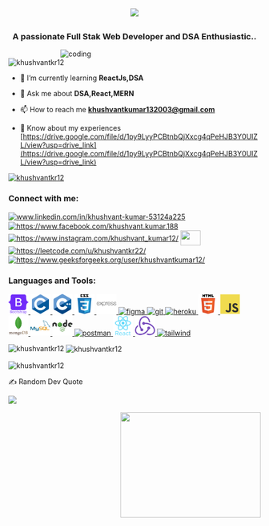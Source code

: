 <h1 align="center">
<img src="https://readme-typing-svg.demolab.com/?font=Righteous&size=40&pause=1000&color=F736BF&background=FF234300&center=true&vCenter=true&random=true&width=500&height=70&lines=Hi+There!%F0%9F%91%8B;I'm+Khushvant kumar+👨‍💻"/>
</h1>
<h3 align="center">A passionate Full Stak Web Developer and DSA Enthusiastic..</h3>
<img align="right" alt="coding" width="400" src="https://cdn.dribbble.com/users/1162077/screenshots/3848914/programmer.gif">
<p align="left"> <img src="https://komarev.com/ghpvc/?username=khushvantkr12&label=Profile%20views&color=0e75b6&style=flat" alt="khushvantkr12" /> </p>



- 🌱 I’m currently learning **ReactJs,DSA**

- 💬 Ask me about **DSA,React,MERN**

- 📫 How to reach me **khushvantkumar132003@gmail.com**

- 📄 Know about my experiences [https://drive.google.com/file/d/1py9LyyPCBtnbQjXxcg4qPeHJB3Y0UlZL/view?usp=drive_link](https://drive.google.com/file/d/1py9LyyPCBtnbQjXxcg4qPeHJB3Y0UlZL/view?usp=drive_link)

<p align="left"> <a href="https://github.com/ryo-ma/github-profile-trophy"><img src="https://github-profile-trophy.vercel.app/?username=khushvantkr12" alt="khushvantkr12" /></a> </p>

<h3 align="left">Connect with me:</h3>
<p align="left">
<a href="www.linkedin.com/in/khushvant-kumar-53124a225" target="blank"><img align="center" src="https://raw.githubusercontent.com/rahuldkjain/github-profile-readme-generator/master/src/images/icons/Social/linked-in-alt.svg" alt="www.linkedin.com/in/khushvant-kumar-53124a225" height="30" width="40" /></a>
<a href="https://www.facebook.com/khushvant.kumar.188" target="blank"><img align="center" src="https://raw.githubusercontent.com/rahuldkjain/github-profile-readme-generator/master/src/images/icons/Social/facebook.svg" alt="https://www.facebook.com/khushvant.kumar.188" height="30" width="40" /></a>
<a href="https://www.instagram.com/khushvant_kumar12/" target="blank"><img align="center" src="https://raw.githubusercontent.com/rahuldkjain/github-profile-readme-generator/master/src/images/icons/Social/instagram.svg" alt="https://www.instagram.com/khushvant_kumar12/" height="30" width="40" /></a>
<a href="https://www.codechef.com/users/khushvant1132" target="blank"><img align="center" src="https://cdn.jsdelivr.net/npm/simple-icons@3.1.0/icons/codechef.svg" alt="" height="30" width="40" background="red" /></a>
<a href="https://leetcode.com/u/khushvantkr22/" target="blank"><img align="center" src="https://raw.githubusercontent.com/rahuldkjain/github-profile-readme-generator/master/src/images/icons/Social/leet-code.svg" alt="https://leetcode.com/u/khushvantkr22/" height="30" width="40" /></a>
<a href="https://www.geeksforgeeks.org/user/khushvantkumar12/" target="blank"><img align="center" src="https://raw.githubusercontent.com/rahuldkjain/github-profile-readme-generator/master/src/images/icons/Social/geeks-for-geeks.svg" alt="https://www.geeksforgeeks.org/user/khushvantkumar12/" height="30" width="40" /></a>
</p>

<h3 align="left">Languages and Tools:</h3>
<p align="left"> <a href="https://getbootstrap.com" target="_blank" rel="noreferrer"> <img src="https://raw.githubusercontent.com/devicons/devicon/master/icons/bootstrap/bootstrap-plain-wordmark.svg" alt="bootstrap" width="40" height="40"/> </a> <a href="https://www.cprogramming.com/" target="_blank" rel="noreferrer"> <img src="https://raw.githubusercontent.com/devicons/devicon/master/icons/c/c-original.svg" alt="c" width="40" height="40"/> </a> <a href="https://www.w3schools.com/cpp/" target="_blank" rel="noreferrer"> <img src="https://raw.githubusercontent.com/devicons/devicon/master/icons/cplusplus/cplusplus-original.svg" alt="cplusplus" width="40" height="40"/> </a> <a href="https://www.w3schools.com/css/" target="_blank" rel="noreferrer"> <img src="https://raw.githubusercontent.com/devicons/devicon/master/icons/css3/css3-original-wordmark.svg" alt="css3" width="40" height="40"/> </a> <a href="https://expressjs.com" target="_blank" rel="noreferrer"> <img src="https://raw.githubusercontent.com/devicons/devicon/master/icons/express/express-original-wordmark.svg" alt="express" width="40" height="40"/> </a> <a href="https://www.figma.com/" target="_blank" rel="noreferrer"> <img src="https://www.vectorlogo.zone/logos/figma/figma-icon.svg" alt="figma" width="40" height="40"/> </a> <a href="https://git-scm.com/" target="_blank" rel="noreferrer"> <img src="https://www.vectorlogo.zone/logos/git-scm/git-scm-icon.svg" alt="git" width="40" height="40"/> </a> <a href="https://heroku.com" target="_blank" rel="noreferrer"> <img src="https://www.vectorlogo.zone/logos/heroku/heroku-icon.svg" alt="heroku" width="40" height="40"/> </a> <a href="https://www.w3.org/html/" target="_blank" rel="noreferrer"> <img src="https://raw.githubusercontent.com/devicons/devicon/master/icons/html5/html5-original-wordmark.svg" alt="html5" width="40" height="40"/> </a> <a href="https://developer.mozilla.org/en-US/docs/Web/JavaScript" target="_blank" rel="noreferrer"> <img src="https://raw.githubusercontent.com/devicons/devicon/master/icons/javascript/javascript-original.svg" alt="javascript" width="40" height="40"/> </a> <a href="https://www.mongodb.com/" target="_blank" rel="noreferrer"> <img src="https://raw.githubusercontent.com/devicons/devicon/master/icons/mongodb/mongodb-original-wordmark.svg" alt="mongodb" width="40" height="40"/> </a> <a href="https://www.mysql.com/" target="_blank" rel="noreferrer"> <img src="https://raw.githubusercontent.com/devicons/devicon/master/icons/mysql/mysql-original-wordmark.svg" alt="mysql" width="40" height="40"/> </a> <a href="https://nodejs.org" target="_blank" rel="noreferrer"> <img src="https://raw.githubusercontent.com/devicons/devicon/master/icons/nodejs/nodejs-original-wordmark.svg" alt="nodejs" width="40" height="40"/> </a> <a href="https://postman.com" target="_blank" rel="noreferrer"> <img src="https://www.vectorlogo.zone/logos/getpostman/getpostman-icon.svg" alt="postman" width="40" height="40"/> </a> <a href="https://reactjs.org/" target="_blank" rel="noreferrer"> <img src="https://raw.githubusercontent.com/devicons/devicon/master/icons/react/react-original-wordmark.svg" alt="react" width="40" height="40"/> </a> <a href="https://redux.js.org" target="_blank" rel="noreferrer"> <img src="https://raw.githubusercontent.com/devicons/devicon/master/icons/redux/redux-original.svg" alt="redux" width="40" height="40"/> </a> <a href="https://tailwindcss.com/" target="_blank" rel="noreferrer"> <img src="https://www.vectorlogo.zone/logos/tailwindcss/tailwindcss-icon.svg" alt="tailwind" width="40" height="40"/> </a> </p>

<p><img align="left" src="https://github-readme-stats.vercel.app/api/top-langs?username=khushvantkr12&show_icons=true&locale=en&layout=compact" alt="khushvantkr12" /></p>

<p>&nbsp;<img align="center" src="https://github-readme-stats.vercel.app/api?username=khushvantkr12&show_icons=true&locale=en" alt="khushvantkr12" /></p>

<p><img align="center" src="https://github-readme-streak-stats.herokuapp.com/?user=khushvantkr12&" alt="khushvantkr12" /></p>
 ✍️ Random Dev Quote

![](https://quotes-github-readme.vercel.app/api?type=horizontal&theme=radical)

<img align="right" width="280px" height="210px" src="https://i.giphy.com/media/LMcB8XospGZO8UQq87/giphy.webp">
